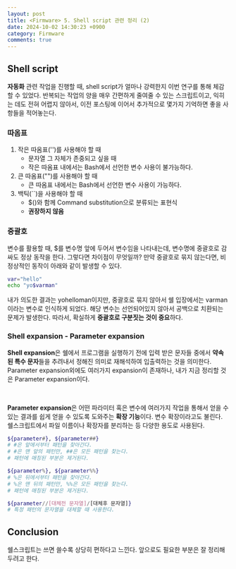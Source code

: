 ```yaml
---
layout: post
title: <Firmware> 5. Shell script 관련 정리 (2)
date: 2024-10-02 14:30:23 +0900
category: Firmware
comments: true
---
```


## Shell script

**자동화** 관련 작업을 진행할 때, shell script가 얼마나 강력한지 이번 연구를 통해 체감할 수 있었다. 반복되는 작업의 양을 매우 간편하게 줄여줄 수 있는 스크립트이고, 익히는 데도 전혀 어렵지 않아서, 이전 포스팅에 이어서 추가적으로 몇가지 기억하면 좋을 사항들을 적어놓는다.

### 따옴표

1. 작은 따옴표('')를 사용해야 할 때
    - 문자열 그 자체가 존중되고 싶을 때
    - 작은 따옴표 내에서는 Bash에서 선언한 변수 사용이 불가능하다.
2. 큰 따옴표("")를 사용해야 할 때
    - 큰 따옴표 내에서는 Bash에서 선언한 변수 사용이 가능하다.
3. 백틱(``)을 사용해야 할 때
    - $()와 함께 Command substitution으로 분류되는 표현식
    - **권장하지 않음**

### 중괄호

변수를 활용할 때, $를 변수명 앞에 두어서 변수임을 나타내는데, 변수명에 중괄호로 감싸도 정상 동작을 한다. 그렇다면 차이점이 무엇일까? 만약 중괄호로 묶지 않는다면, 비정상적인 동작이 아래와 같이 발생할 수 있다.

```bash
var="hello"
echo "yo$varman"
```

내가 의도한 결과는 yohelloman이지만, 중괄호로 묶지 않아서 쉘 입장에서는 varman이라는 변수로 인식하게 되었다. 해당 변수는 선언되어있지 않아서 공백으로 치환되는 문제가 발생한다. 따라서, 확실하게 **중괄호로 구분짓는 것이 중요**하다.

### Shell expansion - Parameter expansion

**Shell expansion**은 쉘에서 프로그램을 실행하기 전에 입력 받은 문자들 중에서 **약속된 특수 문자**들을 추려내서 정해진 의미로 재해석하여 입출력하는 것을 의미한다. Parameter expansion외에도 여러가지 expansion이 존재하나, 내가 지금 정리할 것은 Parameter expansion이다.

<br/>

**Parameter expansion**은 어떤 파라미터 혹은 변수에 여러가지 작업을 통해서 얻을 수 있는 결과를 쉽게 얻을 수 있도록 도와주는 **확장 기능**이다. 변수 확장이라고도 불린다. 쉘스크립트에서 파일 이름이나 확장자를 분리하는 등 다양한 용도로 사용된다.

```bash
${parameter#}, ${parameter##}
# #은 앞에서부터 패턴을 찾아간다.
# #은 맨 앞의 패턴만, ##은 모든 패턴을 찾는다.
# 패턴에 매칭된 부분은 제거된다.

${parameter%}, ${parameter%%}
# %은 뒤에서부터 패턴을 찾아간다.
# %은 맨 뒤의 패턴만, %%은 모든 패턴을 찾는다.
# 패턴에 매칭된 부분은 제거된다.

${parameter//[대체전 문자열]/[대체후 문자열]}
# 특정 패턴의 문자열을 대체할 때 사용한다.
```

## Conclusion

쉘스크립트는 쓰면 쓸수록 상당히 편하다고 느낀다. 앞으로도 필요한 부분은 잘 정리해두려고 한다.